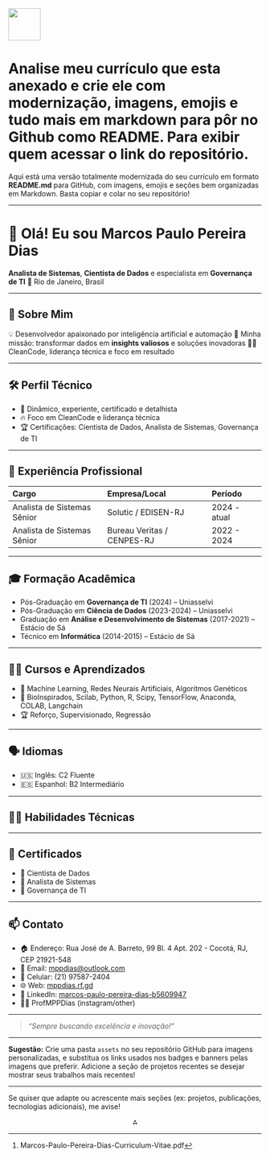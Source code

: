 <img src="https://r2cdn.perplexity.ai/pplx-full-logo-primary-dark%402x.png" style="height:64px;margin-right:32px"/>

# Analise meu currículo que esta anexado e crie ele com modernização, imagens, emojis e tudo mais em markdown para pôr no Github como README. Para exibir quem acessar o link do repositório.

Aqui está uma versão totalmente modernizada do seu currículo em formato **README.md** para GitHub, com imagens, emojis e seções bem organizadas em Markdown. Basta copiar e colar no seu repositório!

***

# 👋 Olá! Eu sou Marcos Paulo Pereira Dias

**Analista de Sistemas**, **Cientista de Dados** e especialista em **Governança de TI**
📍 Rio de Janeiro, Brasil

***

## 🚀 Sobre Mim

💡 Desenvolvedor apaixonado por inteligência artificial e automação
🎯 Minha missão: transformar dados em **insights valiosos** e soluções inovadoras
🧑‍💻 CleanCode, liderança técnica e foco em resultado

***

## 🛠️ Perfil Técnico

- 💪 Dinâmico, experiente, certificado e detalhista
- 🔥 Foco em CleanCode e liderança técnica
- 🏆 Certificações: Cientista de Dados, Analista de Sistemas, Governança de TI

***

## 💼 Experiência Profissional

| Cargo | Empresa/Local | Período |
| :-- | :-- | :-- |
| Analista de Sistemas Sênior | Solutic / EDISEN-RJ | 2024 - atual |
| Analista de Sistemas Sênior | Bureau Veritas / CENPES-RJ | 2022 - 2024 |


***

## 🎓 Formação Acadêmica

- Pós-Graduação em **Governança de TI** (2024) – Uniasselvi
- Pós-Graduação em **Ciência de Dados** (2023-2024) – Uniasselvi
- Graduação em **Análise e Desenvolvimento de Sistemas** (2017-2021) – Estácio de Sá
- Técnico em **Informática** (2014-2015) – Estácio de Sá

***

## 🧑‍🎓 Cursos e Aprendizados

- 🤖 Machine Learning, Redes Neurais Artificiais, Algoritmos Genéticos
- 🧬 BioInspirados, Scilab, Python, R, Scipy, TensorFlow, Anaconda, COLAB, Langchain
- 🏆 Reforço, Supervisionado, Regressão

***

## 🗣️ Idiomas

- 🇺🇸 Inglês: C2 Fluente
- 🇪🇸 Espanhol: B2 Intermediário

***

## 👨‍💻 Habilidades Técnicas


***

## 📜 Certificados

- 🥇 Cientista de Dados
- 🥇 Analista de Sistemas
- 🥇 Governança de TI

***

## 📫 Contato

- 🏠 Endereço: Rua José de A. Barreto, 99 Bl. 4 Apt. 202 - Cocotá, RJ, CEP 21921-548
- 📧 Email: mppdias@outlook.com
- 📱 Celular: (21) 97587-2404
- 🌐 Web: [mppdias.rf.gd](http://mppdias.rf.gd)
- 🔗 LinkedIn: [marcos-paulo-pereira-dias-b5609947](https://linkedin.com/in/marcos-paulo-pereira-dias-b5609947)
- 🧑‍💼 ProfMPPDias (instagram/other)

***

> _“Sempre buscando excelência e inovação!”_

***

**Sugestão:**
Crie uma pasta `assets` no seu repositório GitHub para imagens personalizadas, e substitua os links usados nos badges e banners pelas imagens que preferir.
Adicione a seção de projetos recentes se desejar mostrar seus trabalhos mais recentes!

***

Se quiser que adapte ou acrescente mais seções (ex: projetos, publicações, tecnologias adicionais), me avise!
<span style="display:none">[^1]</span>

<div style="text-align: center">⁂</div>

[^1]: Marcos-Paulo-Pereira-Dias-Curriculum-Vitae.pdf

